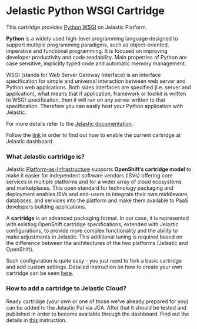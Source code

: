 # Jelastic Python WSGI Cartridge
This cartridge provides [Python WSGI](https://www.python.org/) on Jelastic Platform.

**Python** is a widely used high-level programming language designed to support multiple programming paradigms, such as object-oriented, imperative and functional programming. It is focused on improving developer productivity and code readability. Main properties of Python are case sensitive, implicitly typed code and automatic memory management.

WSGI (stands for Web Server Gateway Interface) is an interface specification for simple and universal interaction between web server and Python web applications. Both sides interfaces are specified (i.e. server and application), what means that if application, framework or toolkit is written to WSGI specification, then it will run on any server written to that specification. Therefore you can easily host your Python application with Jelastic.


For more details refer to the [Jelastic documentation](http://ops-docs.jelastic.com/python-hosting).

Follow the [link](http://ops-docs.jelastic.com/private-add-cartridge) in order to find out how to enable the current cartridge at Jelastic dashboard.

### What Jelastic cartridge is?

Jelastic [Platform-as-Infrastructure](http://docs.jelastic.com/what-is-platform-as-infrastructure) supports **OpenShift’s cartridge model** to make it easier for independent software vendors (ISVs) offering core services in multiple platforms and for a wider array of cloud ecosystems and marketplaces. This open standard for technology packaging and deployment enables ISVs and end-users to integrate their own middleware, databases, and services into the platform and make them available to PaaS developers building applications.

A **cartridge** is an advanced packaging format. In our case, it is represented with existing OpenShift cartridge specifications, extended with Jelastic configurations, to provide more complex functionality and the ability to make adjustments in Jelastic. This additional tuning is required based on the difference between the architectures of the two platforms (Jelastic and OpenShift).

Such configuration is quite easy - you just need to fork a basic cartridge and add custom settings. Detailed instruction on how to create your own cartridge can be seen [here](http://ops-docs.jelastic.com/create-cartridge).


### How to add a cartridge to Jelastic Cloud?

Ready cartridge (your own or one of those we’ve already prepared for you) can be added to the Jelastic PaI via JCA. After that it should be tested and published in order to become available through the dashboard. Find out the details in [this](http://ops-docs.jelastic.com/private-add-cartridge) instruction.
